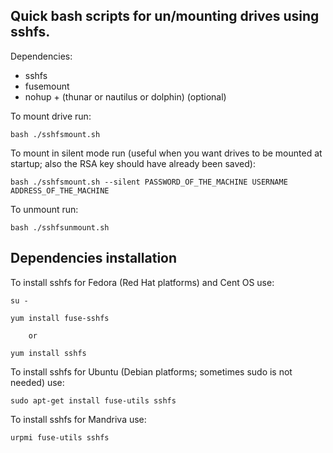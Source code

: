 Quick bash scripts for un/mounting drives using sshfs.
------------------------------------------------------

Dependencies:

*	sshfs
*	fusemount
*	nohup + (thunar or nautilus or dolphin) (optional)

To mount drive run:

	bash ./sshfsmount.sh

To mount in silent mode run (useful when you want drives to be mounted at startup; also the RSA key should have already been saved):

	bash ./sshfsmount.sh --silent PASSWORD_OF_THE_MACHINE USERNAME ADDRESS_OF_THE_MACHINE

To unmount run:

	bash ./sshfsunmount.sh



Dependencies installation
-------------------------

To install sshfs for Fedora (Red Hat platforms) and Cent OS use:

	su -

	yum install fuse-sshfs

		or

	yum install sshfs


To install sshfs for Ubuntu (Debian platforms; sometimes sudo is not needed) use:

	sudo apt-get install fuse-utils sshfs

To install sshfs for Mandriva use:

	urpmi fuse-utils sshfs